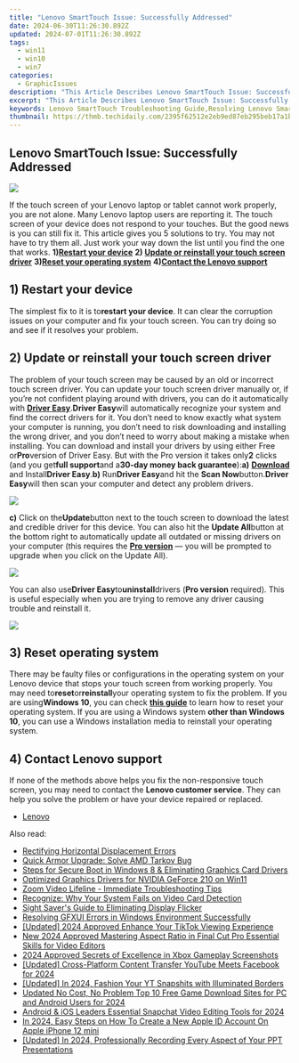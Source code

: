 ```yaml
---
title: "Lenovo SmartTouch Issue: Successfully Addressed"
date: 2024-06-30T11:26:30.892Z
updated: 2024-07-01T11:26:30.892Z
tags:
  - win11
  - win10
  - win7
categories:
  - GraphicIssues
description: "This Article Describes Lenovo SmartTouch Issue: Successfully Addressed"
excerpt: "This Article Describes Lenovo SmartTouch Issue: Successfully Addressed"
keywords: Lenovo SmartTouch Troubleshooting Guide,Resolving Lenovo SmartTouch Problems,How to Fix Lenovo Screen Touch Issues,Lenovo User Manual for SmartTouch Repair,Step-by-Step Lenovo SmartTouch Solution,Troubleshooting Lenovo Display Faults,Lenovo SmartTouch
thumbnail: https://thmb.techidaily.com/2395f62512e2eb9ed87eb295beb17a1b7424b2aaaf05f0c77e0e3c79be6147f6.jpg
---
```


## Lenovo SmartTouch Issue: Successfully Addressed

![](https://images.drivereasy.com/wp-content/uploads/2017/10/img_59dad8de1a27e.jpg)

If the touch screen of your Lenovo laptop or tablet cannot work properly, you are not alone. Many Lenovo laptop users are reporting it. The touch screen of your device does not respond to your touches. But the good news is you can still fix it. This article gives you 5 solutions to try. You may not have to try them all. Just work your way down the list until you find the one that works. **1)[Restart your device](#a)**   **2) [Update or reinstall your touch screen driver](#b)**   **3)[Reset your operating system](#c)**   **4)[Contact the Lenovo support](#d)**

## 1) Restart your device

The simplest fix to it is to**restart your device**. It can clear the corruption issues on your computer and fix your touch screen. You can try doing so and see if it resolves your problem.

## 2) Update or reinstall your touch screen driver

The problem of your touch screen may be caused by an old or incorrect touch screen driver. You can update your touch screen driver manually or, if you’re not confident playing around with drivers, you can do it automatically with [**Driver Easy**](https://tools.techidaily.com/drivereasy/download/).**Driver Easy**will automatically recognize your system and find the correct drivers for it. You don’t need to know exactly what system your computer is running, you don’t need to risk downloading and installing the wrong driver, and you don’t need to worry about making a mistake when installing. You can download and install your drivers by using either Free or**Pro**version of Driver Easy. But with the Pro version it takes only**2** clicks (and you get**full support**and a**30-day money back guarantee**):**a)** [**Download**](https://tools.techidaily.com/drivereasy/download/) and Install**Driver Easy**.**b)** Run**Driver Easy**and hit the **Scan Now**button.**Driver Easy**will then scan your computer and detect any problem drivers.

![](https://images.drivereasy.com/wp-content/uploads/2017/07/img_59682e9883633.png)

**c)** Click on the**Update**button next to the touch screen to download the latest and credible driver for this device. You can also hit the **Update All**button at the bottom right to automatically update all outdated or missing drivers on your computer (this requires the **[Pro version](https://tools.techidaily.com/drivereasy/download/)**  — you will be prompted to upgrade when you click on the Update All).

![](https://images.drivereasy.com/wp-content/uploads/2017/07/img_5979a663c6152.jpg)

You can also use**Driver Easy**to**uninstall**drivers (**Pro version** required). This is useful especially when you are trying to remove any driver causing trouble and reinstall it.

![](https://images.drivereasy.com/wp-content/uploads/2017/07/img_5979a6ab021f5.jpg)

## 3) Reset operating system

There may be faulty files or configurations in the operating system on your Lenovo device that stops your touch screen from working properly. You may need to**reset**or**reinstall**your operating system to fix the problem. If you are using**Windows 10**, you can check [**this guide**](https://tools.techidaily.com/drivereasy/download/) to learn how to reset your operating system. If you are using a Windows system **other than Windows 10**, you can use a Windows installation media to reinstall your operating system.

## 4) Contact Lenovo support

If none of the methods above helps you fix the non-responsive touch screen, you may need to contact the **Lenovo customer service**. They can help you solve the problem or have your device repaired or replaced.

* [Lenovo](https://tools.techidaily.com/drivereasy/download/)

<ins class="adsbygoogle"
     style="display:block"
     data-ad-format="autorelaxed"
     data-ad-client="ca-pub-7571918770474297"
     data-ad-slot="1223367746"></ins>



<ins class="adsbygoogle"
     style="display:block"
     data-ad-client="ca-pub-7571918770474297"
     data-ad-slot="8358498916"
     data-ad-format="auto"
     data-full-width-responsive="true"></ins>

<span class="atpl-alsoreadstyle">Also read:</span>
<div><ul>
<li><a href="https://graphic-issues.techidaily.com/rectifying-horizontal-displacement-errors/"><u>Rectifying Horizontal Displacement Errors</u></a></li>
<li><a href="https://graphic-issues.techidaily.com/quick-armor-upgrade-solve-amd-tarkov-bug/"><u>Quick Armor Upgrade: Solve AMD Tarkov Bug</u></a></li>
<li><a href="https://graphic-issues.techidaily.com/steps-for-secure-boot-in-windows-8-and-eliminating-graphics-card-drivers/"><u>Steps for Secure Boot in Windows 8 & Eliminating Graphics Card Drivers</u></a></li>
<li><a href="https://graphic-issues.techidaily.com/optimized-graphics-drivers-for-nvidia-geforce-210-on-win11/"><u>Optimized Graphics Drivers for NVIDIA GeForce 210 on Win11</u></a></li>
<li><a href="https://graphic-issues.techidaily.com/zoom-video-lifeline-immediate-troubleshooting-tips/"><u>Zoom Video Lifeline - Immediate Troubleshooting Tips</u></a></li>
<li><a href="https://graphic-issues.techidaily.com/recognize-why-your-system-fails-on-video-card-detection/"><u>Recognize: Why Your System Fails on Video Card Detection</u></a></li>
<li><a href="https://graphic-issues.techidaily.com/sight-savers-guide-to-eliminating-display-flicker/"><u>Sight Saver's Guide to Eliminating Display Flicker</u></a></li>
<li><a href="https://graphic-issues.techidaily.com/resolving-gfxui-errors-in-windows-environment-successfully/"><u>Resolving GFXUI Errors in Windows Environment Successfully</u></a></li>
<li><a href="https://tiktok-video-files.techidaily.com/updated-2024-approved-enhance-your-tiktok-viewing-experience/"><u>[Updated] 2024 Approved  Enhance Your TikTok Viewing Experience</u></a></li>
<li><a href="https://smart-video-editing.techidaily.com/new-2024-approved-mastering-aspect-ratio-in-final-cut-pro-essential-skills-for-video-editors/"><u>New 2024 Approved Mastering Aspect Ratio in Final Cut Pro Essential Skills for Video Editors</u></a></li>
<li><a href="https://video-screen-grab.techidaily.com/2024-approved-secrets-of-excellence-in-xbox-gameplay-screenshots/"><u>2024 Approved  Secrets of Excellence in Xbox Gameplay Screenshots</u></a></li>
<li><a href="https://facebook-clips.techidaily.com/updated-cross-platform-content-transfer-youtube-meets-facebook-for-2024/"><u>[Updated] Cross-Platform Content Transfer  YouTube Meets Facebook for 2024</u></a></li>
<li><a href="https://facebook-record-videos.techidaily.com/updated-in-2024-fashion-your-yt-snapshits-with-illuminated-borders/"><u>[Updated] In 2024, Fashion Your YT Snapshits with Illuminated Borders</u></a></li>
<li><a href="https://video-creation-software.techidaily.com/updated-no-cost-no-problem-top-10-free-game-download-sites-for-pc-and-android-users-for-2024/"><u>Updated No Cost, No Problem Top 10 Free Game Download Sites for PC and Android Users for 2024</u></a></li>
<li><a href="https://snapchat-videos.techidaily.com/android-and-ios-leaders-essential-snapchat-video-editing-tools-for-2024/"><u>Android & iOS Leaders  Essential Snapchat Video Editing Tools for 2024</u></a></li>
<li><a href="https://ios-unlock.techidaily.com/in-2024-easy-steps-on-how-to-create-a-new-apple-id-account-on-apple-iphone-12-mini-by-drfone-ios/"><u>In 2024, Easy Steps on How To Create a New Apple ID Account On Apple iPhone 12 mini</u></a></li>
<li><a href="https://digital-screen-recording.techidaily.com/updated-in-2024-professionally-recording-every-aspect-of-your-ppt-presentations/"><u>[Updated] In 2024, Professionally Recording Every Aspect of Your PPT Presentations</u></a></li>
</ul></div>
